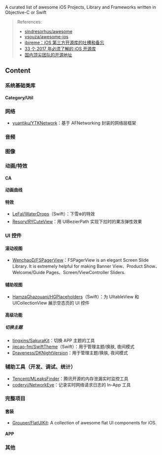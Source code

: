 A curated list of awesome iOS Projects, Library and Frameworks written in Objective-C or Swift 

> References: 
> - [sindresorhus/awesome](https://github.com/sindresorhus/awesome) 
> - [vsouza/awesome-ios](https://github.com/vsouza/awesome-ios)
> - [ibireme：iOS 第三方开源库的吐槽和备忘](https://blog.ibireme.com/2013/09/23/ios-third-party-libs/)
> - [33 个 2017 年必须了解的 iOS 开源库](http://www.jianshu.com/p/d75a9a8d13b5)
> - [国内顶尖团队的开源地址](https://github.com/niezhiyang/open_source_team)

## Content

### 系统基础类库
#### Category/Util


### 网络
- [yuantiku/YTKNetwork](https://github.com/yuantiku/YTKNetwork)：基于 AFNetworking 封装的网络层框架

### 音频

### 图像



### 动画/特效

#### CA
#### 动画曲线
#### 特效
- [LeFal/WaterDrops](https://github.com/LeFal/WaterDrops)（Swift）：下雪❄️的特效
- [Resory/RYCuteView](https://github.com/Resory/RYCuteView)：用 UIBezierPath 实现下拉时的果冻弹性效果

### UI 控件

#### 滚动视图
- [WenchaoD/FSPagerView](https://github.com/WenchaoD/FSPagerView)：FSPagerView is an elegant Screen Slide Library. It is extremely helpful for making Banner View、Product Show、Welcome/Guide Pages、Screen/ViewController Sliders.

#### 辅助视图
- [HamzaGhazouani/HGPlaceholders](https://github.com/HamzaGhazouani/HGPlaceholders)（Swift）：为 UItableView 和 UICollectionView 展示空态页的 UI 控件

#### 高级功能
#####  切换主题
- [tingxins/SakuraKit](https://github.com/tingxins/SakuraKit)：切换 APP 主题的工具
- [jiecao-fm/SwiftTheme](https://github.com/jiecao-fm/SwiftTheme)（Swift）：用于管理主题/换肤, 夜间模式
- [Draveness/DKNightVersion](https://github.com/Draveness/DKNightVersion)：用于管理主题/换肤, 夜间模式

### 辅助工具（开发、调试、统计）
- [Tencent/MLeaksFinder](https://github.com/Tencent/MLeaksFinder)：腾讯开源的内存泄漏实时监控工具
- [coderyi/NetworkEye](https://github.com/coderyi/NetworkEye)：记录实时网络请求日志的 In-App 工具

### 完整项目
#### 套装
- [Grouper/FlatUIKit](https://github.com/Grouper/FlatUIKit): A collection of awesome flat UI components for iOS.

#### APP

### 其他
